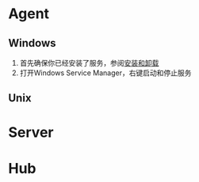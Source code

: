 # Agent

## Windows

1. 首先确保你已经安装了服务，参阅[安装和卸载](/an-zhuang.md "an-zhuang.md")
2. 打开Windows Service Manager，右键启动和停止服务

## Unix

# Server

# Hub



